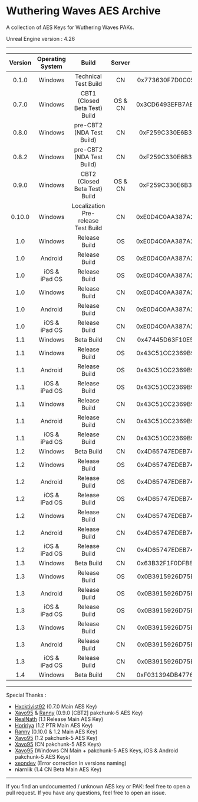 # Wuthering Waves AES Archive

A collection of AES Keys for Wuthering Waves PAKs.

Unreal Engine version : 4.26

___

| Version | Operating System | Build | Server |                                Main AES Keys                                 | pakchunk-5 AES Keys | Status |
|:-------:|:----------------:|:----:|:-------:|:----------------------------------------------------------------------------:|:-------------------:|:------:|
| 0.1.0 | Windows | Technical Test Build | CN | 0x773630F7D0C0516311D0598C538EB94AABAD423208F3633A98E34513557DE2C5 | None | Functional |
| 0.7.0 | Windows | CBT1 (Closed Beta Test) Build | OS & CN | 0x3CD6493EFB7AE59DC3452D0F9CFF44D2CAD4BDC1FBA00DF7CC4FA4707A81AD75 | None | Functional |
| 0.8.0 | Windows | pre-CBT2 (NDA Test Build) | CN | 0xF259C330E6B308BF34086CF30013241A1277F6E25D8F580746C2E8829EA1E15F | 0xAEA4CBC6E1B6CCCD49F2426087AFDDC1F84662B45019BB6CBFFD62F470AFCDD5 | Functional |
| 0.8.2 | Windows | pre-CBT2 (NDA Test Build) | CN | 0xF259C330E6B308BF34086CF30013241A1277F6E25D8F580746C2E8829EA1E15F | 0xaea4cbc6e1b6cccd49f2426087afddc1f84662b45019bb6cbffd62f470afcdd5 | Functional |
| 0.9.0 | Windows | CBT2 (Closed Beta Test) Build | OS & CN | 0xF259C330E6B308BF34086CF30013241A1277F6E25D8F580746C2E8829EA1E15F | 0xF0ABFF9E59F0A1C5723AA146CBC190B641E5528E18F2AF1AA364A741E80E3EC8 | Functional |
| 0.10.0 | Windows | Localization Pre-release Test Build | CN | 0xE0D4C0AA387A268B29C397E3C0CAD934522EFC96BE5526D6288EA26351CDACC9 | None | Functional |
| 1.0 | Windows | Release Build | OS | 0xE0D4C0AA387A268B29C397E3C0CAD934522EFC96BE5526D6288EA26351CDACC9 | 0xE8F50588DEDAE3C5158E78FA7349A2C1E09CEC20B4A0FA4B2CF82C0ADDEFE2EA | Functional |
| 1.0 | Android | Release Build | OS | 0xE0D4C0AA387A268B29C397E3C0CAD934522EFC96BE5526D6288EA26351CDACC9 | 0x3BE656CDF13186E14E15E2A088FDB6D888DF8890501305F882B6751D655BC91D | Untested |
| 1.0 | iOS & iPad OS | Release Build | OS | 0xE0D4C0AA387A268B29C397E3C0CAD934522EFC96BE5526D6288EA26351CDACC9 | 0x78D8F3814E6EB5AE71466DEDE1BA6F1C22DB5769455924B9D10A4C3E89E364D9 | Untested |
| 1.0 | Windows | Release Build | CN | 0xE0D4C0AA387A268B29C397E3C0CAD934522EFC96BE5526D6288EA26351CDACC9 | 0x030115E0B73D89503D64D89FA4CA4966C16FC3B366AEE6A1BE3954F5EDD09661 | Functional |
| 1.0 | Android | Release Build | CN | 0xE0D4C0AA387A268B29C397E3C0CAD934522EFC96BE5526D6288EA26351CDACC9 | 0x9D0B462C529DBA54DF23E18FAA758591798ED477AC664316F1C1F97992F0C3CE | Untested |
| 1.0 | iOS & iPad OS | Release Build | CN | 0xE0D4C0AA387A268B29C397E3C0CAD934522EFC96BE5526D6288EA26351CDACC9 | 0x71278FF9F0C0B607908EFCAC4EA412E763144F011746EE0BF55A86EE950DE787 | Untested |
| 1.1 | Windows | Beta Build | CN | 0x47445D63F10E5EB004B8D3352A58C3E8444E1F7D1907A442D204161C71C567DC | None | Functional |
| 1.1 | Windows | Release Build | OS | 0x43C51CC2369B9DD195EDCF426C78E30E99D7514DC14E8C03A831E128A3941010 | 0x52B3F2003A28C3145C98866BEECC3F884051140E03CC42946A89DB126AD55E9C | Functional |
| 1.1 | Android | Release Build | OS | 0x43C51CC2369B9DD195EDCF426C78E30E99D7514DC14E8C03A831E128A3941010 | 0xB7370A8CB4BF5BECACA1325DDC0FF17F7E20C1145962D2F5CEA4CD0BB984EE | Untested |
| 1.1 | iOS & iPad OS | Release Build | OS | 0x43C51CC2369B9DD195EDCF426C78E30E99D7514DC14E8C03A831E128A3941010 | 0x274CEFEA28768C320ECA33736968D98EE31DEC6C32536A862C8E7954EA0EB3F7 | Untested |
| 1.1 | Windows | Release Build | CN | 0x43C51CC2369B9DD195EDCF426C78E30E99D7514DC14E8C03A831E128A3941010 | 0xC6F1A514CC58A88C1FE934E93DBD6E532EA5A00C2A2C9E4AE7774832BFF0686D | Functional | 
| 1.1 | Android | Release Build | CN | 0x43C51CC2369B9DD195EDCF426C78E30E99D7514DC14E8C03A831E128A3941010 | 0x6926CEAC6639B4E18DA566BB00BC4F0BE67E98768E4121C733F3AC033E1D4586 | Untested |
| 1.1 | iOS & iPad OS | Release Build | CN | 0x43C51CC2369B9DD195EDCF426C78E30E99D7514DC14E8C03A831E128A3941010 | 0xA10A653F18F3497FABC2F8EC39EACA8AC3379CD53B92CEA17C05B41A0C4507C8 | Untested |
| 1.2 | Windows | Beta Build | CN | 0x4D65747EDEB74A1DE116B1DD147CF79CD6C082F0DB7908E1BBD37F0428426469 | None | Functional |
| 1.2 | Windows | Release Build | OS | 0x4D65747EDEB74A1DE116B1DD147CF79CD6C082F0DB7908E1BBD37F0428426469 | 0xB8B2D6B3DE6DA30113D7139BA95BD62E5E91EEAAAA3EBA7F7CD8261EEAA7F992 | Functional |
| 1.2 | Android | Release Build | OS | 0x4D65747EDEB74A1DE116B1DD147CF79CD6C082F0DB7908E1BBD37F0428426469 | 0x1EB5B065960D66252A35CD1AC712078E8F471C0BA93B0CFFFC958F3D2112B9F1F | Untested |
| 1.2 | iOS & iPad OS | Release Build | OS | 0x4D65747EDEB74A1DE116B1DD147CF79CD6C082F0DB7908E1BBD37F0428426469 | 0xCCCCC77B8CE81898DA9AE9FDBF7AB5B2A80A70C38177A5999010C75193586231 | Untested | 
| 1.2 | Windows | Release Build | CN | 0x4D65747EDEB74A1DE116B1DD147CF79CD6C082F0DB7908E1BBD37F0428426469 | 0x1454A21FD285F51959AF0164EEBD8AE81D725BF499F13525539E7A1568F0E9D8 | Functional |
| 1.2 | Android | Release Build | CN | 0x4D65747EDEB74A1DE116B1DD147CF79CD6C082F0DB7908E1BBD37F0428426469 | 0xE8A45AF0BB37E139C328309340E0958292A8A07007FE7E3A771AA8D74099F5D6 | Untested |
| 1.2 | iOS & iPad OS | Release Build | CN | 0x4D65747EDEB74A1DE116B1DD147CF79CD6C082F0DB7908E1BBD37F0428426469 | 0x6651BB4632FE9D8FC5B78BF8F41DB0DF4EFFB338C127434CD093D6AA368050E3 | Untested |
| 1.3 | Windows | Beta Build | CN | 0x63B32F1F0DFB84CD4763EA5BC430D305AFDF126774CC3CCDB6CE0CEF3115256F | None | Functional |
| 1.3 | Windows | Release Build | OS | 0x0B3915926D75EC12C602DB59000FC1F8AD5BA45D3A6A5B1675E4B7B54E703684 | 0xBDA94387C9E7F157CE31B25144A2DF54E3A1BF011A69E86485470D4132F23BC0 | Functional |
| 1.3 | Android | Release Build | OS | 0x0B3915926D75EC12C602DB59000FC1F8AD5BA45D3A6A5B1675E4B7B54E703684 | TBD | Untested |
| 1.3 | iOS & iPad OS | Release Build | OS | 0x0B3915926D75EC12C602DB59000FC1F8AD5BA45D3A6A5B1675E4B7B54E703684 | TBD | Untested
| 1.3 | Windows | Release Build | CN | 0x0B3915926D75EC12C602DB59000FC1F8AD5BA45D3A6A5B1675E4B7B54E703684 | TBD | Functional |
| 1.3 | Android | Release Build | CN | 0x0B3915926D75EC12C602DB59000FC1F8AD5BA45D3A6A5B1675E4B7B54E703684 | TBD | Untested |
| 1.3 | iOS & iPad OS | Release Build | CN | 0x0B3915926D75EC12C602DB59000FC1F8AD5BA45D3A6A5B1675E4B7B54E703684 | TBD | Untested |
| 1.4 | Windows | Beta Build | CN | 0xF031394DB4776A6DF94A04DA25774655406C4A6C6941C3788FB51C2D423206C2 | None | Functional |
___
Special Thanks : 
- [Hxcktivist92](https://github.com/Hxcktivist92) (0.7.0 Main AES Key)
- [Xavo95](https://github.com/xavo95) & [Ranny](https://github.com/Rannytheory) (0.9.0 [CBT2] pakchunk-5 AES Key)
- [RealNath](https://github.com/RealNath) (1.1 Release Main AES Key)
- [Hoririya](https://github.com/Hororiya) (1.2 PTR Main AES Key)
- [Ranny](https://github.com/Rannytheory) (0.10.0 & 1.2 Main AES Key)
- [Xavo95](https://github.com/xavo95) (1.2 pakchunk-5 AES Key)
- [Xavo95](https://github.com/xavo95) (CN pakchunk-5 AES Keys)
- [Xavo95](https://github.com/xavo95) (Windows CN Main + pakchunk-5 AES Keys, iOS & Android pakchunk-5 AES Keys)
- [xeondev](https://github.com/thexeondev) (Error correction in versions naming)
- niarniik (1.4 CN Beta Main AES Key)

___
If you find an undocumented / unknown AES key or PAK: feel free to open a pull request. If you have any
questions, feel free to open an issue.
